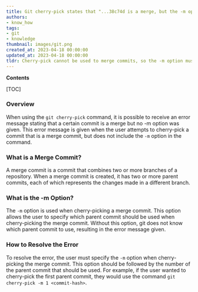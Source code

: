 ```yaml
---
title: Git cherry-pick states that "...38c74d is a merge, but the -m option was not specified."
authors:
- know_how
tags:
- git
- knowledge
thumbnail: images/git.png
created_at: 2023-04-18 00:00:00
updated_at: 2023-04-18 00:00:00
tldr: Cherry-pick cannot be used to merge commits, so the -m option must be specified.
---
```


**Contents**

[TOC]

### Overview

When using the `git cherry-pick` command, it is possible to receive an error message stating that a certain commit is a merge but no -m option was given. This error message is given when the user attempts to cherry-pick a commit that is a merge commit, but does not include the `-m` option in the command. 

### What is a Merge Commit?

A merge commit is a commit that combines two or more branches of a repository. When a merge commit is created, it has two or more parent commits, each of which represents the changes made in a different branch. 

### What is the -m Option?

The `-m` option is used when cherry-picking a merge commit. This option allows the user to specify which parent commit should be used when cherry-picking the merge commit. Without this option, git does not know which parent commit to use, resulting in the error message given. 

### How to Resolve the Error

To resolve the error, the user must specify the `-m` option when cherry-picking the merge commit. This option should be followed by the number of the parent commit that should be used. For example, if the user wanted to cherry-pick the first parent commit, they would use the command `git cherry-pick -m 1 <commit-hash>`.
